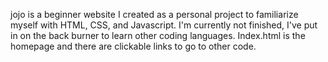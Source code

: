 jojo is a beginner website I created as a personal project to familiarize myself with HTML, CSS, and Javascript. I'm currently not finished, I've put in on the back burner to learn other coding languages. Index.html is the homepage and there are clickable links to go to other code.

